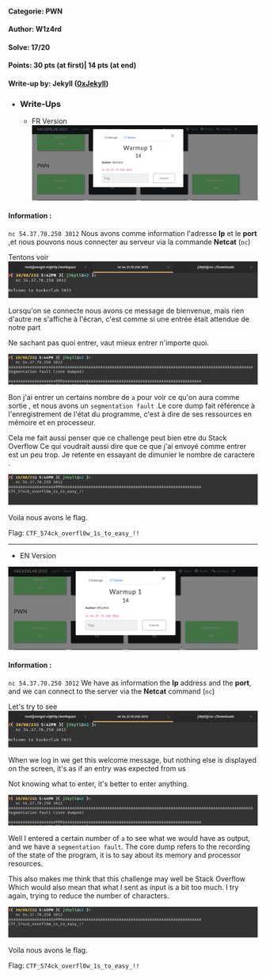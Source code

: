 #### Categorie: PWN 
#### **Author**: W1z4rd
#### Solve: 17/20 
#### Points: 30 pts (at first)| 14 pts (at end)

#### Write-up by: Jekyll ([0xJekyll](https://twitter.com/Ted_Kouhouenou))


- ### Write-Ups

    - FR Version
![warm](Images/warmup.png)

#### Information : 
`nc 54.37.70.250 3012`
Nous avons comme information l'adresse **Ip** et le **port** ,et nous pouvons nous connecter au serveur via la commande **Netcat** (`nc`)

Tentons voir 
![war](Images/war1.png)

Lorsqu'on se connecte nous avons ce message de bienvenue, mais rien d'autre ne s'affiche à l'écran, c'est comme si une entrée était attendue de notre part 

Ne sachant pas quoi entrer, vaut mieux entrer n'importe quoi.

![war2](Images/war2.png)

Bon j'ai entrer un certains nombre de `a` pour voir ce qu'on aura comme sortie , et nous avons un `segmentation fault` .Le core dump fait référence à l'enregistrement de l'état du programme, c'est à dire de ses ressources en mémoire et en processeur.


Cela me fait aussi penser que ce challenge peut bien etre du Stack Overflow
Ce qui voudrait aussi dire que ce que j'ai envoyé comme entrer est un peu trop.
Je retente en essayant de dimunier le nombre de caractere .

![war3](Images/war3.png)

Voila nous avons le flag.

Flag: `CTF_574ck_overfl0w_1s_to_easy_!!`


-------------------------------------------------------------------

 - EN Version
 
![warm](Images/warmup.png)

#### Information : 
`nc 54.37.70.250 3012`
We have as information the **Ip** address and the **port**, and we can connect to the server via the **Netcat** command (`nc`)

Let's try to see
![war](Images/war1.png)

When we log in we get this welcome message, but nothing else is displayed on the screen, it's as if an entry was expected from us

Not knowing what to enter, it's better to enter anything.

![war2](Images/war2.png)

Well I entered a certain number of `a` to see what we would have as output, and we have a `segmentation fault`. The core dump refers to the recording of the state of the program, it is to say about its memory and processor resources.


This also makes me think that this challenge may well be Stack Overflow
Which would also mean that what I sent as input is a bit too much.
I try again, trying to reduce the number of characters.

![war3](Images/war3.png)

Voila nous avons le flag.

Flag: `CTF_574ck_overfl0w_1s_to_easy_!!`